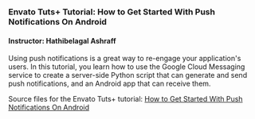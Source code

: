 ### Envato Tuts+ Tutorial: How to Get Started With Push Notifications On Android

#### Instructor: Hathibelagal Ashraff

Using push notifications is a great way to re-engage your application's users. In this tutorial, you learn how to use the Google Cloud Messaging service to create a server-side Python script that can generate and send push notifications, and an Android app that can receive them.

Source files for the Envato Tuts+ tutorial: [How to Get Started With Push Notifications On Android](http://code.tutsplus.com/tutorials/how-to-get-started-with-push-notifications-on-android--cms-25870)
